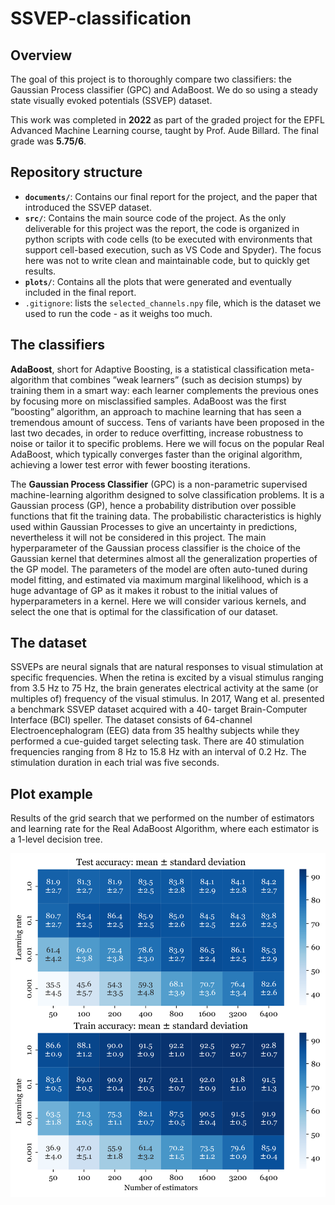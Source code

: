 # SSVEP-classification

## Overview

The goal of this project is to thoroughly compare two classifiers: the Gaussian Process classifier (GPC) and AdaBoost.
We do so using a steady state visually evoked potentials (SSVEP) dataset.

This work was completed in **2022** as part of the graded project for the EPFL Advanced Machine Learning course, taught by Prof. Aude Billard. The final grade was **5.75/6**.

## Repository structure

- **`documents/`**: Contains our final report for the project, and the paper that introduced the SSVEP dataset.
- **`src/`**: Contains the main source code of the project. As the only deliverable for this project was the report, the code is organized in python scripts with code cells (to be executed with environments that support cell-based execution, such as VS Code and Spyder). The focus here was not to write clean and maintainable code, but to quickly get results.
- **`plots/`**: Contains all the plots that were generated and eventually included in the final report.
- `.gitignore`: lists the `selected_channels.npy` file, which is the dataset we used to run the code - as it weighs too much.

## The classifiers

**AdaBoost**, short for Adaptive Boosting, is a statistical classification meta-algorithm that combines ”weak learners” (such as decision stumps) by training them in a smart way: each learner complements the previous ones by focusing more on misclassified
samples. AdaBoost was the first ”boosting” algorithm, an approach to machine learning that has seen a tremendous amount of success. Tens of variants have been proposed in the last two decades, in order to reduce overfitting, increase robustness to noise or tailor it to specific problems. Here we will focus on the popular Real AdaBoost, which typically converges faster than the original algorithm, achieving a lower test error with fewer boosting iterations.

The **Gaussian Process Classifier** (GPC) is a non-parametric supervised machine-learning algorithm designed to solve classification problems. It is a Gaussian process (GP), hence a probability distribution over possible functions that fit the training data. The probabilistic characteristics is highly used within Gaussian Processes to give an uncertainty in predictions, nevertheless it will not be considered in this project. The main hyperparameter of the Gaussian process classifier is the choice of the Gaussian kernel that determines almost all the generalization properties of the GP model. The parameters of the model are often auto-tuned during model fitting, and estimated via maximum marginal likelihood, which is a huge advantage of GP as it makes it robust to the initial values of hyperparameters in a kernel. Here we will consider various kernels, and select the one that is optimal for the classification of our dataset.

## The dataset
SSVEPs are neural signals that are natural responses to visual stimulation at specific frequencies. When the retina is excited by a visual stimulus ranging from 3.5 Hz to 75 Hz, the brain generates electrical activity at the same (or multiples of) frequency of the visual stimulus. In 2017, Wang et al. presented a benchmark SSVEP dataset acquired with a 40- target Brain-Computer Interface (BCI) speller. The dataset consists of 64-channel Electroencephalogram (EEG) data from 35 healthy subjects while they performed a cue-guided target selecting task. There are 40 stimulation frequencies ranging from 8 Hz to 15.8 Hz with an interval of 0.2 Hz. The stimulation duration in each trial was five seconds.


## Plot example
Results of the grid search that we performed on the number of estimators and learning rate for the Real AdaBoost Algorithm, where each estimator is a 1-level decision tree.


![Alt text](plots/AdaBoost/Grid_Search_Decision_Stumps/Heat_Map_decision_tree_1.svg)
